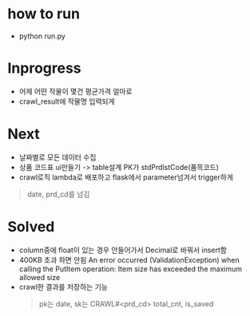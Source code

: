 # how to run
* python run.py

# Inprogress
* 어제 어떤 작물이 몇건 평균가격 얼마로
* crawl_result에 작물명 입력되게


# Next
* 날짜별로 모든 데이터 수집
* 상품 코드표 ui만들기 -> table설계 PK가 stdPrdlstCode(품목코드)
* crawl로직 lambda로 배포하고 flask에서 parameter넘겨서 trigger하게
> date, prd_cd를 넘김

# Solved
* column중에 float이 있는 경우 안들어가서 Decimal로 바꿔서 insert함
* 400KB 초과 하면 안됨 An error occurred (ValidationException) when calling the PutItem operation: Item size has exceeded the maximum allowed size
* crawl한 결과를 저장하는 기능
  > pk는 date, sk는 CRAWL#<prd_cd>
  > total_cnt, is_saved
